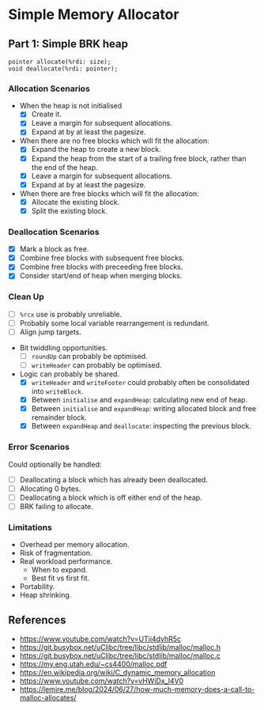 # Simple Memory Allocator

## Part 1: Simple BRK heap

```
pointer allocate(%rdi: size);
void deallocate(%rdi: pointer);
```

### Allocation Scenarios

- When the heap is not initialised
  - [x] Create it.
  - [x] Leave a margin for subsequent allocations.
  - [x] Expand at by at least the pagesize.
- When there are no free blocks which will fit the allocation:
  - [x] Expand the heap to create a new block.
  - [x] Expand the heap from the start of a trailing free block, rather than the end of the heap.
  - [x] Leave a margin for subsequent allocations.
  - [x] Expand at by at least the pagesize.
- When there are free blocks which will fit the allocation:
  - [x] Allocate the existing block.
  - [x] Split the existing block.

### Deallocation Scenarios

- [x] Mark a block as free.
- [x] Combine free blocks with subsequent free blocks.
- [x] Combine free blocks with preceeding free blocks.
- [x] Consider start/end of heap when merging blocks.

### Clean Up

- [ ] `%rcx` use is probably unreliable.
- [ ] Probably some local variable rearrangement is redundant.
- [ ] Align jump targets.
- Bit twiddling opportunities.
  - [ ] `roundUp` can probably be optimised.
  - [ ] `writeHeader` can probably be optimised.
- Logic can probably be shared.
  - [x] `writeHeader` and `writeFooter` could probably often be consolidated into `writeBlock`.
  - [x] Between `initialise` and `expandHeap`: calculating new end of heap.
  - [x] Between `initialise` and `expandHeap`: writing allocated block and free remainder block.
  - [x] Between `expandHeap` and `deallocate`: inspecting the previous block.

### Error Scenarios

Could optionally be handled:

- [ ] Deallocating a block which has already been deallocated.
- [ ] Allocating 0 bytes.
- [ ] Deallocating a block which is off either end of the heap.
- [ ] BRK failing to allocate.

### Limitations

- Overhead per memory allocation.
- Risk of fragmentation.
- Real workload performance.
  - When to expand.
  - Best fit vs first fit.
- Portability.
- Heap shrinking.

## References

- https://www.youtube.com/watch?v=UTii4dyhR5c
- https://git.busybox.net/uClibc/tree/libc/stdlib/malloc/malloc.h
- https://git.busybox.net/uClibc/tree/libc/stdlib/malloc/malloc.c
- https://my.eng.utah.edu/~cs4400/malloc.pdf
- https://en.wikipedia.org/wiki/C_dynamic_memory_allocation
- https://www.youtube.com/watch?v=vHWiDx_l4V0
- https://lemire.me/blog/2024/06/27/how-much-memory-does-a-call-to-malloc-allocates/
